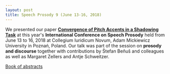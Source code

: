 ```yaml
---
layout: post
title: Speech Prosody 9 (June 13-16, 2018)
---
```


We presented our paper <a href="https://www.isca-speech.org/archive/SpeechProsody_2018/pdfs/160.pdf" target="_blank" rel="noopener"><strong>Convergence of Pitch Accents in a Shadowing Task</strong></a> at this year's <strong>International Conference on Speech Prosody</strong> held from June 13 to 16, 2018 at Collegium Iuridicum Novum, Adam Mickiewicz University in Poznań, Poland.
Our talk was part of the session on <strong>prosody and discourse</strong> together with contributions by &Scaron;tefan Be&#328;u&scaron; and colleagues as well as Margaret Zellers and Antje Schweitzer.

<a href="https://www.isca-speech.org/archive/SpeechProsody_2018/" target="_blank" rel="noopener">Book of abstracts</a>
